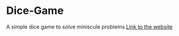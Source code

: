 # Dice-Game
A simple dice game to solve miniscule problems
[Link to the website](https://hardvan.github.io/Dice-Game/)
